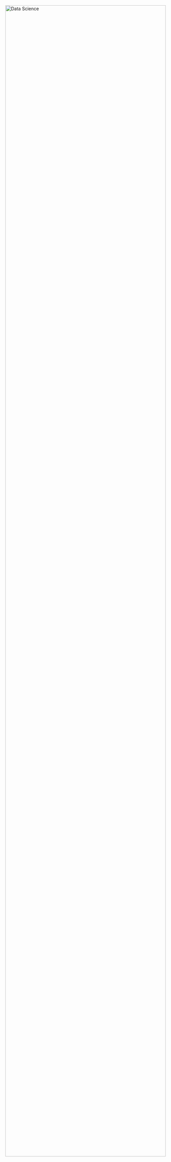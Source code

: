 <div style="display: flex; justify-content: center; align-items: center; height: 100vh;">
  <img src="https://assets-global.website-files.com/606907b169dcd481e8fd42c4/628fcc28ae967c5ccc32de0c_data-science.jpg" 
       alt="Data Science" 
       style="width: 100%; height: auto; max-height: 90vh; object-fit: cover;" />
</div>

<h2 align="left">Hi 👋! My name is Paulo Eduardo, I am a Data Scientist, graduated from the British School of Creative Arts and Technologies (EBAC), currently a Business Administration student at Esbam University Center, and also a Computer Science student at Martha Falcão Wyden.</h2>
</p>

<!-- Dropdown -->
<details>
  <summary>👨‍💻 More about me</summary>
  
 - 🌱 I am currently pursuing a degree in Business Administration at Esbam University Center and studying Computer Science (distance learning) at Martha Falcão Wyden. I have also completed a professional Data Science program at EBAC (British School of Creative Arts and Technologies).
I chose to study Computer Science to strengthen my technical foundation in technology, focusing on programming, algorithms, and data structures—essential skills for excelling in the data science field. The distance learning format gives me the flexibility to manage my studies without affecting my professional availability. I’m balancing this with my Business Administration degree, which is nearing completion (approximately 1.5 years remaining). I believe this education complements my data work by providing a strategic understanding of business, management, and finance—key elements for turning data into actionable insights.
Combining both areas has allowed me to develop a technical and analytical profile with a practical focus on delivering results and creating value through data analysis.
  
 - 🔭 I am seeking my first job opportunity in the field of Data Science and Data Analysis.
  </p>
  
 - 💬I am 22 years old and currently reside in Brazil. I have basic proficiency in Spanish and experience in Python, Data Analysis, Data Visualization, and Machine Learning. Additionally, I am a musician, which has endowed me with valuable skills such as keen pattern recognition, meticulous analysis, and a creative approach—aptitudes seamlessly intertwined with the realm of data science.
 - ⚡ In my leisure time, I enjoy playing football, indulging in video games, and playing the piano! 🎹 I am convinced that our individual interests not only enhance our understanding of the world but also play a fundamental role in tackling challenges.
</details>

<div align="center">
  <img src="https://github-readme-stats.vercel.app/api?username=Bruxteclas&theme=blue-green" alt="GitHub Stats" />
</div>

<!-- Portfolio -->
## Portfolio:

### 🤖 LLMs Engineering Projects
- [Legal Document Summarization with OpenAI](https://github.com/Bruxteclas/Resumo-de-Documentos-Juridicos-com-OpenAI) - Legal document summarization project using OpenAI LLM models.  
- [Gradio Chatbot Project](https://github.com/Bruxteclas/Gradio-ChatbotGradio) - An interactive chatbot developed with Gradio.  
- [Competitor Monitoring with LLMs and Gradio](https://github.com/Bruxteclas/Monitor-de-Concorrentes-com-LLMs-e-Gradio) - Competitor website monitoring using Gradio and LLMs.  
- [AI Assistant for Airline Company](https://github.com/Bruxteclas/Assistente-de-IA-para-Companhia-A-rea) - Virtual travel assistant.  


### 🌟 Machine Learning Projects
- [Personality Analysis with Machine Learning](https://github.com/Bruxteclas/Analise-de-Personalidade-com-Machine-Learning) - Personality study using machine learning.  
- [Brazilian E-commerce Data Analysis](https://github.com/Bruxteclas/Analise-do-Conjunto-de-Dados-de-E-commerce) - Brazilian e-commerce data analysis with ML.  
- [Disease Prediction with AutoGluon](https://github.com/Bruxteclas/diagnostico-inteligente) - Intelligent disease diagnosis using machine learning and Streamlit.  
- [Educational Analysis with Saeb](https://github.com/Bruxteclas/Projeto-de-Analise-Educacional/tree/main) - Educational performance analysis using linear regression.  

### 📊 Data Analysis Projects
- [Desafio House Rocket Company](https://github.com/Bruxteclas/Desafio-House-Rocket-Company) - House Rocket - Análise Imobiliária com Dados
- [CRM Analysis](https://github.com/Bruxteclas/CRM-Analysis) - Análise de Vendas e Performance Comercial com SQL no Databricks: `Foco em CRM`
- [Análise da taxa de Mortalidade Global](https://github.com/Bruxteclas/Analise-da-Taxa-de-Mortalidade-Global-Usando-AWS-e-SQL) Análise da Taxa de Mortalidade global usando AWS e SQL

### 🎨 Visualization & BI Projects
- [Projeto de Prática com Power BI](https://github.com/Bruxteclas/Dashboard-de-Analise-de-Trancamentos-de-Cursos) - Dashboard de Análise de Trancamentos de Cursos
- [Projeto realizado no SQL e EXCEL](https://github.com/Bruxteclas/Analise-de-Vendas-usando-SQL-e-Excel) - Análise de Vendas usando SQL e EXCEL
- [Dashboard Comercial](https://github.com/Bruxteclas/Dashboard-Comercial) - Dashboard Comercial desenvolvido no Power BI
- [Dashboard Consultoria Empresarial](https://github.com/Bruxteclas/Tomada-de-Decisao-com-Base-em-Dados--A-Transformacao-da-Gestao-Administrativa) - A transformação da Gestão Administrativa

### 🧑‍🎓 Academic Projects
- [Object-Oriented Programming with Coca-Cola Stock Data](https://github.com/Bruxteclas/Programacao-orientada-a-objeto-Acoes-da-coca-cola-) - Object-oriented analysis with stock data.    
- [Telemarketing Campaign Analysis](https://github.com/Bruxteclas/telemarketing) - Analysis of telemarketing campaigns.  
- [Probability Analysis with Pet Food Package Weight Data](https://github.com/Bruxteclas/Probabilidade-) - Probability analysis using pet food package weight data.   
- [Credit Risk Prediction](https://github.com/Bruxteclas/CreditRiskPrediction) - Credit risk model using machine learning.  
- [Credit Classification](https://github.com/Bruxteclas/Classificacao-de-credito) - Credit classification model.  
- [Delinquency Pattern Analysis on Credit Data](https://github.com/Bruxteclas/Analisando-Padroes-de-Inadimplencia-em-Dados-de-Credito) - Analysis of delinquency patterns.   
- [Regression Analysis](https://github.com/Bruxteclas/Analise-de-regressao) - Linear regression analysis.  
- [Credit Analysis with SQL and AWS](https://github.com/Bruxteclas/Analise-Credito-SQL-AWS) - Credit analysis using SQL and AWS.  
- [Data Analysis with PostgreSQL](https://github.com/Bruxteclas/Analise-de-dados-com-PostgreSQL) - Data analysis using PostgreSQL.  
- [Customer Satisfaction and Recommendation Analysis (NPS)](https://github.com/Bruxteclas/Recomendacao-e-NPS-BI) - Customer satisfaction and recommendation analysis in Power BI.  
- [Retail BI Visualization](https://github.com/Bruxteclas/Visualizacao-Varejo-BI) - Retail group sales analysis in Power BI.  
- [Market Research BI](https://github.com/Bruxteclas/Pesquisa-de-Mercado) - Market research analysis of soft drinks in Power BI.  
- [Vaccination Analysis BI](https://github.com/Bruxteclas/Analise-de-Vacinacao-do-Estado-de-PE) - Vaccination analysis for the state of Pernambuco.  


### 🔥Skills 
<!-- Skills: Programming Languages -->
Programming Languages:
<div align="left">
  <img src="https://cdn.jsdelivr.net/gh/devicons/devicon/icons/python/python-original.svg" height="30" alt="Python logo" />
</div>

### 💻Tools and Frameworks

<div align="left">
  <img src="https://cdn.jsdelivr.net/gh/devicons/devicon/icons/jupyter/jupyter-original.svg" height="40" alt="jupyter logo"  />
  <img width="12" />
  <img src="https://cdn.jsdelivr.net/gh/devicons/devicon/icons/visualstudio/visualstudio-plain.svg" height="40" alt="visualstudio logo"  />
</a>
  <img src="https://img.shields.io/badge/GIT-E44C30?style=for-the-badge&logo=git&logoColor=white" height="35" alt="Git logo" />
  <img src="https://img.shields.io/badge/Amazon_AWS-232F3E?style=for-the-badge&logo=amazon-aws&logoColor=white" height="35" alt="Amazon AWS logo" />
  <img src="https://github.com/user-attachments/assets/26007508-a546-474d-9800-fd54d33ab9e8" height="40" alt="Power BI logo" />
  <img src="https://github.com/user-attachments/assets/11bf2753-234d-46e0-b818-0dc178c09a62" height="40" alt="Excel" />
  <img src="https://github.com/user-attachments/assets/c2260bca-32de-4874-aef4-57693560b262" height="55" alt="Spark" />
  <!-- PostgreSQL Badge -->
<img src="https://img.shields.io/badge/PostgreSQL-316192?style=for-the-badge&logo=postgresql&logoColor=white" height="30" alt="PostgreSQL badge" />
</div>



###

<div align="left">
  <a href="https://www.instagram.com/pauloteclas_?igshid=YzVkODRmOTdmMw==" target="_blank">
    <img src="https://img.shields.io/static/v1?message=Instagram&logo=instagram&label=&color=E4405F&logoColor=white&labelColor=&style=for-the-badge" height="35" alt="instagram logo"  />
  </a>
  <a href="@pauloteclas224@gmail.com" target="_blank">
    <img src="https://img.shields.io/static/v1?message=Gmail&logo=gmail&label=&color=D14836&logoColor=white&labelColor=&style=for-the-badge" height="35" alt="gmail logo"  />
  </a>
  <a href="https://www.linkedin.com/in/pauloteclas/" target="_blank">
    <img src="https://img.shields.io/static/v1?message=LinkedIn&logo=linkedin&label=&color=0077B5&logoColor=white&labelColor=&style=for-the-badge" height="35" alt="linkedin logo"  />
  </a>


###

<img align="right" height="150" src="https://media.giphy.com/media/RhMmGFlRGT1UtgGTaD/giphy.gif"  />


###

<div align="center">
  <img height="200" src="https://media.istockphoto.com/id/1325034866/pt/vetorial/data-analysis-vector-illustration-with-young-woman-sitting-in-front-of-big-computer.jpg?s=612x612&w=0&k=20&c=i7ZlYQA7TbuDvv3lr-IVtSKxNCFJng9hzSmVR4mp3UM="  />
</div>




###


